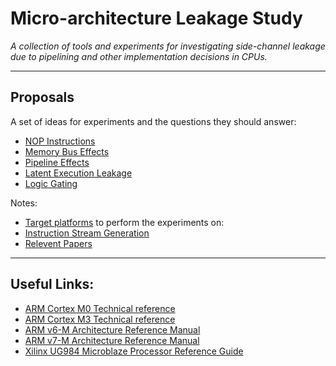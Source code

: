 
# Micro-architecture Leakage Study

*A collection of tools and experiments for investigating side-channel
leakage due to pipelining and other implementation decisions in CPUs.*

---

## Proposals

A set of ideas for experiments and the questions they should answer:
- [NOP Instructions](experiments/nop-instruction/README.md)
- [Memory Bus Effects](experiments/memory-bus/README.md)
- [Pipeline Effects](experiments/pipeline/README.md)
- [Latent Execution Leakage](experiments/latent-leakage/README.md)
- [Logic Gating](experiments/logic-gating/README.md)

Notes:
- [Target platforms](targets/README.md) to perform the experiments on:
- [Instruction Stream Generation](instr-stream-gen/README.md)
- [Relevent Papers](PAPERS.md)

---

## Useful Links:

- [ARM Cortex M0 Technical reference](https://static.docs.arm.com/ddi0432/c/DDI0432C_cortex_m0_r0p0_trm.pdf)
- [ARM Cortex M3 Technical reference](https://static.docs.arm.com/ddi0337/h/DDI0337H_cortex_m3_r2p0_trm.pdf)
- [ARM v6-M Architecture Reference Manual](https://static.docs.arm.com/ddi0419/e/DDI0419E_armv6m_arm.pdf)
- [ARM v7-M Architecture Reference Manual](https://static.docs.arm.com/ddi0403/ed/DDI0403E_d_armv7m_arm.pdf)
- [Xilinx UG984 Microblaze Processor Reference Guide](https://www.xilinx.com/support/documentation/sw_manuals/xilinx2018_3/ug984-vivado-microblaze-ref.pdf)
